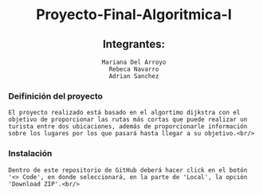 <div align= "center">

# Proyecto-Final-Algoritmica-I
## Integrantes: 
    Mariana Del Arroyo
    Rebeca Navarro
    Adrian Sanchez
    
</div>

### Deifinición del proyecto
    El proyecto realizado está basado en el algortimo dijkstra con el objetivo de proporcionar las rutas más cortas que puede realizar un turista entre dos ubicaciones, además de proporcionarle información sobre los lugares por los que pasará hasta llegar a su objetivo.<br/>
    
### Instalación
    Dentro de este repositorio de GitHub deberá hacer click en el botón '<> Code', en donde seleccionará, en la parte de 'Local', la opción 'Download ZIP'.<br/> 
